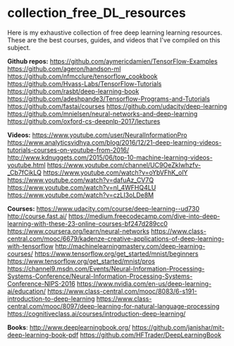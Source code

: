 # collection_free_DL_resources
Here is my exhaustive collection of free deep learning learning resources. These are the best courses, guides, and videos that I've compiled on this subject.

<b>Github repos:</b>
https://github.com/aymericdamien/TensorFlow-Examples
https://github.com/ageron/handson-ml
https://github.com/nfmcclure/tensorflow_cookbook
https://github.com/Hvass-Labs/TensorFlow-Tutorials
https://github.com/rasbt/deep-learning-book
https://github.com/adeshpande3/Tensorflow-Programs-and-Tutorials
https://github.com/fastai/courses
https://github.com/udacity/deep-learning
https://github.com/mnielsen/neural-networks-and-deep-learning
https://github.com/oxford-cs-deepnlp-2017/lectures

<b>Videos:</b>
https://www.youtube.com/user/NeuralInformationPro
https://www.analyticsvidhya.com/blog/2016/12/21-deep-learning-videos-tutorials-courses-on-youtube-from-2016/
http://www.kdnuggets.com/2015/06/top-10-machine-learning-videos-youtube.html
https://www.youtube.com/channel/UC9OeZkIwhzfv-_Cb7fCikLQ
https://www.youtube.com/watch?v=oYbVFhK_olY
https://www.youtube.com/watch?v=dafuAz_CV7Q
https://www.youtube.com/watch?v=nl_4WFHQ4LU
https://www.youtube.com/watch?v=czLI3oLDe8M

<b>Courses:</b>
https://www.udacity.com/course/deep-learning--ud730
http://course.fast.ai/
https://medium.freecodecamp.com/dive-into-deep-learning-with-these-23-online-courses-bf247d289cc0
https://www.coursera.org/learn/neural-networks
https://www.class-central.com/mooc/6679/kadenze-creative-applications-of-deep-learning-with-tensorflow
http://machinelearningmastery.com/deep-learning-courses/
https://www.tensorflow.org/get_started/mnist/beginners
https://www.tensorflow.org/get_started/mnist/pros
https://channel9.msdn.com/Events/Neural-Information-Processing-Systems-Conference/Neural-Information-Processing-Systems-Conference-NIPS-2016
https://www.nvidia.com/en-us/deep-learning-ai/education/
https://www.class-central.com/mooc/8083/6-s191-introduction-to-deep-learning
https://www.class-central.com/mooc/8097/deep-learning-for-natural-language-processing
https://cognitiveclass.ai/courses/introduction-deep-learning/
 
<b>Books</b>:
http://www.deeplearningbook.org/
https://github.com/janishar/mit-deep-learning-book-pdf
https://github.com/HFTrader/DeepLearningBook


